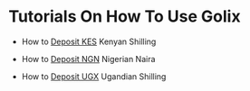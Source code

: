 # Tutorials On How To Use Golix

- How to [Deposit KES](./tutorials/kes.md) Kenyan Shilling

- How to [Deposit NGN](./tutorials/NGN.md) Nigerian Naira

- How to [Deposit UGX](./Tutorials/UGX.MD) Ugandian Shilling


